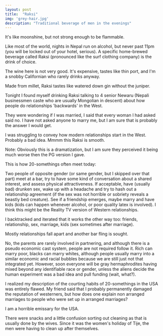 ```yaml
---
layout: post
title:  "Raksi"
img: 'grey-hair.jpg'
description: "Traditional beverage of men in the evenings"
---
```


It's like moonshine, but not strong enough to be flammable.

Like most of the world, nights in Nepal run on alcohol, but never past 11pm (you will be locked out of your hotel, serious). A specific home-brewed beverage called Raksi (pronounced like the surf clothing company) is the drink of choice.

The wine here is not very good. It's expensive, tastes like thin port, and I'm a snobby Californian who rarely drinks anyway. 

Made from millet, Raksi tastes like watered down gin without the juniper. 

Tonight I found myself drinking Raksi talking to 4 senior Newaru (Nepali businessmen caste who are usually Mongolian in descent) about how people do relationships 'backwards' in the West.

They were wondering if I was married, I said that every woman I had asked said no. I have not asked anyone to marry me, but I am sure that is probably the answer I would get.  

I was struggling to convey how modern relationships start in the West. Probably a bad idea. Mmmm this Raksi is smooth.   

Note: Obviously this is a dramatization, but I am sure they perceived it being much worse then the PG version I gave. 

This is how 20-somethings often meet today: 

Two people of opposite gender (or same gender, but I skipped over that part) meet at a bar, try to have some kind of conversation about a shared interest, and assess physical attractiveness. If acceptable, have (usually bad) drunken sex, wake up with a headache and try to hash out a relationship agreement (if the sex was not horrible or sobriety reveals a beastly bed creature). See if a friendship emerges, maybe marry and have kids (kids can happen whenever alcohol, or poor quality latex is involved). I think this might be the Reality TV version of Western relationships. 

I backtracked and iterated that it works the other way too: friends, relationship, sex, marriage, kids (sex sometimes after marriage). 

Mostly relationships fall apart and another bar fling is sought. 

No, the parents are rarely involved in partnering, and although there is a pseudo economic cast system, people are not required follow it. Rich can marry poor, blacks can marry whites, although people usually marry into a similar economic and racial bubbles because we are still just not that integrated yet. However, soon everyone will be gray hermaphrodites having mixed beyond any identifiable race or gender, unless the aliens decide the human experiment was a bad idea and pull funding (wait, what?). 

I realized my description of the courting habits of 20-somethings in the USA was entirely flawed. My friend said that I probably permanently damaged the reputation of westerners, but how does one explain non arranged marriages to people who were set up in arranged marriages?  

I am a horrible emissary for the USA.

There were snacks and a little confusion sorting out cleaning as that is usually done by the wives. Since it was the women's holiday of Tije, the men were having to clean up after themselves.

